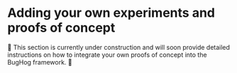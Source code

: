 # Adding your own experiments and proofs of concept

🚧 This section is currently under construction and will soon provide detailed instructions on how to integrate your own proofs of concept into the BugHog framework. 🚧
